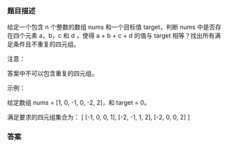 ### 题目描述
给定一个包含 n 个整数的数组 nums 和一个目标值 target，判断 nums 中是否存在四个元素 a，b，c 和 d ，使得 a + b + c + d 的值与 target 相等？找出所有满足条件且不重复的四元组。

注意：

答案中不可以包含重复的四元组。

示例：

给定数组 nums = [1, 0, -1, 0, -2, 2]，和 target = 0。

满足要求的四元组集合为：
[
  [-1,  0, 0, 1],
  [-2, -1, 1, 2],
  [-2,  0, 0, 2]
]

### 答案
